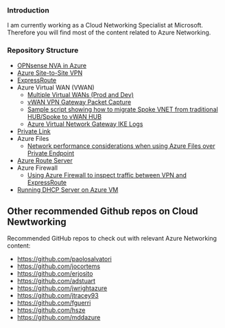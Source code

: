 ### Introduction

I am currently working as a Cloud Networking Specialist at Microsoft. Therefore you will find most of the content related to Azure Networking.

### Repository Structure

- [OPNsense NVA in Azure](https://github.com/dmauser/opnazure)
- [Azure Site-to-Site VPN](https://github.com/dmauser/azure-vpn-s2s)
- [ExpressRoute](https://github.com/dmauser/azure-expressroute)
- Azure Virtual WAN (VWAN)
  - [Multiple Virtual WANs (Prod and Dev)](https://github.com/dmauser/Lab/tree/master/vWAN-split-dev-and-prod-design)
  - [vWAN VPN Gateway Packet Capture](https://github.com/dmauser/Lab/tree/master/vWAN-vpn-gateway-packet-capture)
  - [Sample script showing how to migrate Spoke VNET from traditional HUB/Spoke to vWAN HUB](https://github.com/dmauser/Lab/tree/master/vWAN-spoke-vnet-sample-migration-script)
  - [Azure Virtual Network Gateway IKE Logs](https://github.com/dmauser/Lab/tree/master/VPN-gateway-IKE-logs)
- [Private Link](https://github.com/dmauser/PrivateLink)
- Azure Files
  - [Network performance considerations when using Azure Files over Private Endpoint](https://github.com/dmauser/azure-files-netperf)
- [Azure Route Server](#Azure-Route-Server)
- Azure Firewall
  - [Using Azure Firewall to inspect traffic between VPN and ExpressRoute](https://github.com/dmauser/Lab/tree/master/RS-ER-VPN-Gateway-Transit-AzFW)
- [Running DHCP Server on Azure VM](https://github.com/dmauser/DHCPServer-On-Azure)

## Other recommended Github repos on Cloud Newtworking

Recommended GitHub repos to check out with relevant Azure Networking content:

- https://github.com/paolosalvatori
- https://github.com/jocortems
- https://github.com/erjosito
- https://github.com/adstuart
- https://github.com/jwrightazure
- https://github.com/jtracey93
- https://github.com/fguerri
- https://github.com/hsze
- https://github.com/mddazure
